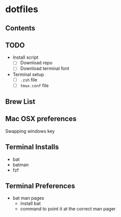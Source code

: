 # dotfiles

## Contents

## TODO

- Install script
  - [ ] Download repo
  - [ ] Download terminal font
- Terminal setup
  - [ ] `.zsh` file
  - [ ] `tmux.conf` file

## Brew List

## Mac OSX preferences

Swapping windows key

## Terminal Installs

- bat
- batman
- fzf

## Terminal Preferences

- bat man pages
  - install bat
  - command to point it at the correct man pager
